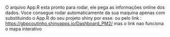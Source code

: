 O arquivo App.R esta pronto para rodar, ele pega as informações online dos dados.
Voce consegue rodar automaticamente da sua maquina apenas com substituindo o App.R do seu projeto shiny por esse.
ou
pelo link : https://gbpcoutinho.shinyapps.io/Dashboard_PM2/
mas o link nao funciona o mapa interativo
